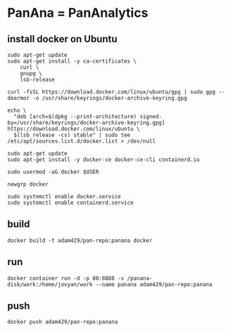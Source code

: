 # PanAna = PanAnalytics

## install docker on Ubuntu

```
sudo apt-get update
sudo apt-get install -y ca-certificates \
    curl \
    gnupg \
    lsb-release

curl -fsSL https://download.docker.com/linux/ubuntu/gpg | sudo gpg --dearmor -o /usr/share/keyrings/docker-archive-keyring.gpg
 
echo \
  "deb [arch=$(dpkg --print-architecture) signed-by=/usr/share/keyrings/docker-archive-keyring.gpg] https://download.docker.com/linux/ubuntu \
  $(lsb_release -cs) stable" | sudo tee /etc/apt/sources.list.d/docker.list > /dev/null

sudo apt-get update
sudo apt-get install -y docker-ce docker-ce-cli containerd.io

sudo usermod -aG docker $USER

newgrp docker 

sudo systemctl enable docker.service
sudo systemctl enable containerd.service

```

## build

`docker build -t adam429/pan-repo:panana docker`

## run

`docker container run -d -p 80:8888 -v /panana-disk/work:/home/jovyan/work --name panana adam429/pan-repo:panana`

## push

`docker push adam429/pan-repo:panana`
